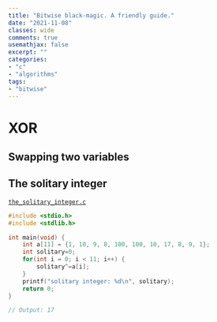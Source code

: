 ```yaml
---
title: "Bitwise black-magic. A friendly guide."
date: "2021-11-08"
classes: wide
comments: true
usemathjax: false
excerpt: ""
categories:
- "c"
- "algorithms"
tags:
- "bitwise"
---
```


# XOR

## Swapping two variables

## The solitary integer

[`the_solitary_integer.c`](...)

```c
#include <stdio.h>
#include <stdlib.h>

int main(void) {
    int a[11] = {1, 10, 9, 8, 100, 100, 10, 17, 8, 9, 1};
    int solitary=0;
    for(int i = 0; i < 11; i++) {
        solitary^=a[i];
    }
    printf("solitary integer: %d\n", solitary);
    return 0;
}

// Output: 17
```